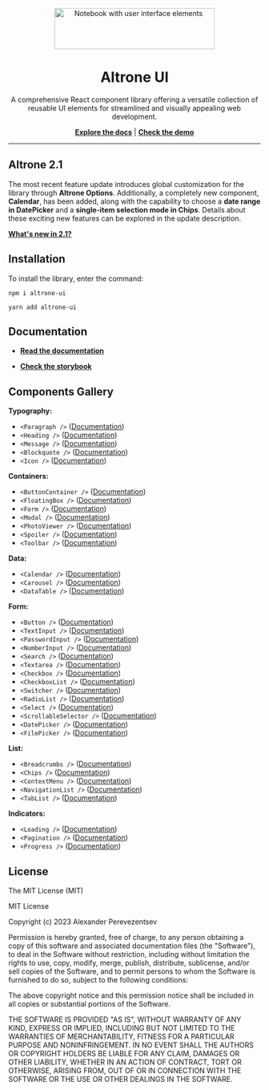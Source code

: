 <p align='center'>
    <img alt="Notebook with user interface elements" width="320" height="82" src="https://files.gitbook.com/v0/b/gitbook-x-prod.appspot.com/o/spaces%2FW5YLGWqfJIMCnPELJjW6%2Fuploads%2FGUo8Duhjb5SonJdYliHO%2Flogo.png?alt=media&token=906640d8-d99c-4e48-87e7-b6e92171a084" title="Altrone UI logo">
    <h1 align='center'>Altrone UI</h1>
    <p align='center'>
        A comprehensive React component library offering a versatile collection of reusable UI elements for streamlined and visually appealing web development.
    </p>
    <p align='center'>
        <b><a href='https://apcom.gitbook.io/altrone-ui/'>Explore the docs</a></b> | <b><a href='https://apcom52.github.io/altrone-ui/'>Check the demo</a></b>
    </p>
</p>

-----

## Altrone 2.1

The most recent feature update introduces global customization for the library through **Altrone Options**. 
Additionally, a completely new component, **Calendar**, has been added, along with the capability to 
choose a **date range in DatePicker** and a **single-item selection mode in Chips**. Details about these 
exciting new features can be explored in the update description.

[**What's new in 2.1?**](https://apcom.gitbook.io/altrone-ui/blog/2.1)

## Installation

To install the library, enter the command:

`npm i altrone-ui`

`yarn add altrone-ui`

## Documentation

- [**Read the documentation**](https://apcom.gitbook.io/altrone-ui/)

- [**Check the storybook**](https://apcom52.github.io/altrone-ui/)

## Components Gallery

**Typography:**

- `<Paragraph />` ([Documentation](https://apcom.gitbook.io/altrone-ui/components/typography/paragraph))
- `<Heading />` ([Documentation](https://apcom.gitbook.io/altrone-ui/components/typography/heading))
- `<Message />` ([Documentation](https://apcom.gitbook.io/altrone-ui/components/typography/message))
- `<Blockquote />` ([Documentation](https://apcom.gitbook.io/altrone-ui/components/typography/blockquote))
- `<Icon />` ([Documentation](https://apcom.gitbook.io/altrone-ui/components/typography/icon))

**Containers:**

- `<ButtonContainer />` ([Documentation](https://apcom.gitbook.io/altrone-ui/components/containers/buttoncontainer))
- `<FloatingBox />` ([Documentation](https://apcom.gitbook.io/altrone-ui/components/containers/floatingbox))
- `<Form />` ([Documentation](https://apcom.gitbook.io/altrone-ui/components/containers/form))
- `<Modal />` ([Documentation](https://apcom.gitbook.io/altrone-ui/components/containers/modal))
- `<PhotoViewer />` ([Documentation](https://apcom.gitbook.io/altrone-ui/components/containers/photoviewer))
- `<Spoiler />` ([Documentation](https://apcom.gitbook.io/altrone-ui/components/containers/spoiler))
- `<Toolbar />` ([Documentation](https://apcom.gitbook.io/altrone-ui/components/containers/toolbar))

**Data:**

- `<Calendar />` ([Documentation](https://apcom.gitbook.io/altrone-ui/components/data/calendar))
- `<Carousel />` ([Documentation](https://apcom.gitbook.io/altrone-ui/components/data/carousel))
- `<DataTable />` ([Documentation](https://apcom.gitbook.io/altrone-ui/components/data/datatable))

**Form:**

- `<Button />` ([Documentation](https://apcom.gitbook.io/altrone-ui/components/forms/button))
- `<TextInput />` ([Documentation](https://apcom.gitbook.io/altrone-ui/components/forms/textinput))
- `<PasswordInput />` ([Documentation](https://apcom.gitbook.io/altrone-ui/components/forms/passwordinput))
- `<NumberInput />` ([Documentation](https://apcom.gitbook.io/altrone-ui/components/forms/numberinput))
- `<Search />` ([Documentation](https://apcom.gitbook.io/altrone-ui/components/forms/search))
- `<Textarea />` ([Documentation](https://apcom.gitbook.io/altrone-ui/components/forms/textarea))
- `<Checkbox />` ([Documentation](https://apcom.gitbook.io/altrone-ui/components/forms/checkbox))
- `<CheckboxList />` ([Documentation](https://apcom.gitbook.io/altrone-ui/components/forms/checkboxlist))
- `<Switcher />` ([Documentation](https://apcom.gitbook.io/altrone-ui/components/forms/switcher))
- `<RadioList />` ([Documentation](https://apcom.gitbook.io/altrone-ui/components/forms/radiolist))
- `<Select />` ([Documentation](https://apcom.gitbook.io/altrone-ui/components/forms/select))
- `<ScrollableSelector />` ([Documentation](https://apcom.gitbook.io/altrone-ui/components/forms/scrollableselector))
- `<DatePicker />` ([Documentation](https://apcom.gitbook.io/altrone-ui/components/forms/datepicker))
- `<FilePicker />` ([Documentation](https://apcom.gitbook.io/altrone-ui/components/forms/filepicker))

**List:**

- `<Breadcrumbs />` ([Documentation](https://apcom.gitbook.io/altrone-ui/components/lists/breadcrumbs))
- `<Chips />` ([Documentation](https://apcom.gitbook.io/altrone-ui/components/lists/chips))
- `<ContextMenu />` ([Documentation](https://apcom.gitbook.io/altrone-ui/components/lists/contextmenu))
- `<NavigationList />` ([Documentation](https://apcom.gitbook.io/altrone-ui/components/lists/navigationlist))
- `<TabList />` ([Documentation](https://apcom.gitbook.io/altrone-ui/components/lists/tablist))

**Indicators:**

- `<Loading />` ([Documentation](https://apcom.gitbook.io/altrone-ui/components/indicators/loading))
- `<Pagination />` ([Documentation](https://apcom.gitbook.io/altrone-ui/components/indicators/pagination))
- `<Progress />` ([Documentation](https://apcom.gitbook.io/altrone-ui/components/indicators/progress))

## License

The MIT License (MIT)

MIT License

Copyright (c) 2023 Alexander Perevezentsev

Permission is hereby granted, free of charge, to any person obtaining a copy
of this software and associated documentation files (the "Software"), to deal
in the Software without restriction, including without limitation the rights
to use, copy, modify, merge, publish, distribute, sublicense, and/or sell
copies of the Software, and to permit persons to whom the Software is
furnished to do so, subject to the following conditions:

The above copyright notice and this permission notice shall be included in all
copies or substantial portions of the Software.

THE SOFTWARE IS PROVIDED "AS IS", WITHOUT WARRANTY OF ANY KIND, EXPRESS OR
IMPLIED, INCLUDING BUT NOT LIMITED TO THE WARRANTIES OF MERCHANTABILITY,
FITNESS FOR A PARTICULAR PURPOSE AND NONINFRINGEMENT. IN NO EVENT SHALL THE
AUTHORS OR COPYRIGHT HOLDERS BE LIABLE FOR ANY CLAIM, DAMAGES OR OTHER
LIABILITY, WHETHER IN AN ACTION OF CONTRACT, TORT OR OTHERWISE, ARISING FROM,
OUT OF OR IN CONNECTION WITH THE SOFTWARE OR THE USE OR OTHER DEALINGS IN THE
SOFTWARE.
